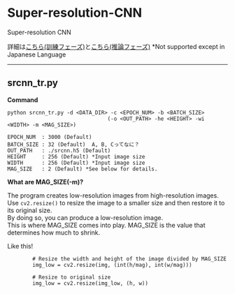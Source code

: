# Super-resolution-CNN
Super-resolution CNN

詳細は[こちら(訓練フェーズ)](https://qiita.com/hima_zin331/items/7cdb6e12bcc85b683c26)と[こちら(推論フェーズ)](https://qiita.com/hima_zin331/items/ebb6046a2a8d860254e1)
*Not supported except in Japanese Language

___

## srcnn_tr.py

**Command**  
```
python srcnn_tr.py -d <DATA_DIR> -c <EPOCH_NUM> -b <BATCH_SIZE>
                                (-o <OUT_PATH> -he <HEIGHT> -wi <WIDTH> -m <MAG_SIZE>)
                                
EPOCH_NUM  : 3000 (Default)  
BATCH_SIZE : 32 (Default)  A, B, Cってなに？
OUT_PATH   : ./srcnn.h5 (Default)  
HEIGHT     : 256 (Default) *Input image size
WIDTH      : 256 (Default) *Input image size
MAG_SIZE   : 2 (Default) *See below for details.
```

**What are MAG_SIZE(-m)?**

The program creates low-resolution images from high-resolution images.  
Use `cv2.resize()` to resize the image to a smaller size and then restore it to its original size.  
By doing so, you can produce a low-resolution image.  
This is where MAG_SIZE comes into play. MAG_SIZE is the value that determines how much to shrink.

Like this!
```
        # Resize the width and height of the image divided by MAG_SIZE
        img_low = cv2.resize(img, (int(h/mag), int(w/mag)))
        
        # Resize to original size
        img_low = cv2.resize(img_low, (h, w))
```





